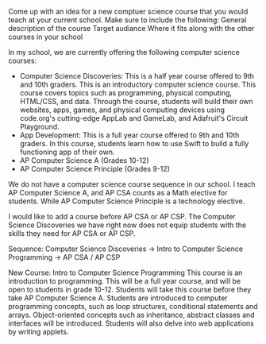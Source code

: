 Come up with an idea for a new comptuer science course that you would teach at your current school.
Make sure to include the following:
General description of the course
Target audiance
Where it fits along with the other courses in your school

In my school, we are currently offering the following computer science courses: 
* Computer Science Discoveries: This is a half year course offered to 9th and 10th graders. This is an introductory computer science course. This course covers topics such as programming, physical computing, HTML/CSS, and data. Through the course, students will build their own websites, apps, games, and physical computing devices using code.org's cutting-edge AppLab and GameLab, and Adafruit's Circuit Playground. 
* App Development: This is a full year course offered to 9th and 10th graders. In this course, students learn how to use Swift to build a fully functioning app of their own. 
* AP Computer Science A (Grades 10-12)
* AP Computer Science Principle (Grades 9-12)

We do not have a computer science course sequence in our school. I teach AP Computer Science A, and AP CSA counts as a Math elective for students. While AP Computer Science Principle is a technology elective. 

I would like to add a course before AP CSA or AP CSP. The Computer Science Discoveries we have right now does not equip students with the skills they need for AP CSA or AP CSP. 

Sequence: Computer Science Discoveries &rarr; Intro to Computer Science Programming &rarr; AP CSA / AP CSP 

New Course: Intro to Computer Science Programming
This course is an introduction to programming. This will be a full year course, and will be open to students in grade 10-12. 
Students will take this course before they take AP Computer Science A. Students are introduced to computer programming concepts, such as loop structures, conditional statements and arrays. Object-oriented concepts such as inheritance, abstract classes and interfaces will be introduced. Students will also delve into web applications by writing applets. 
